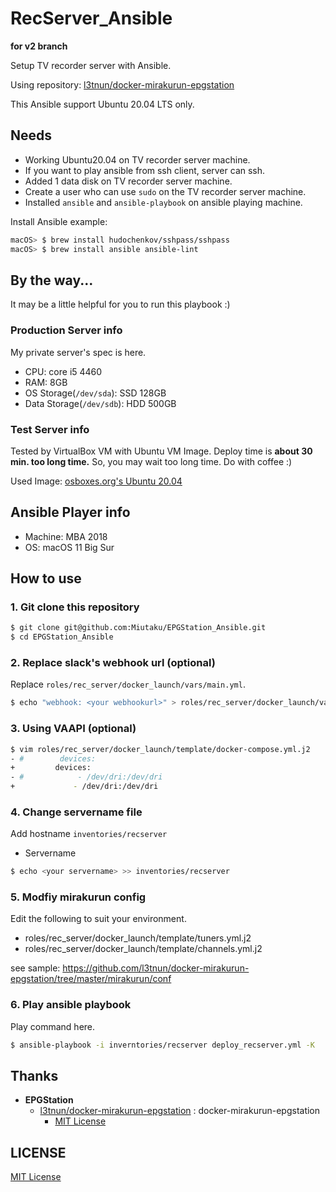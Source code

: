 # RecServer_Ansible

**for v2 branch**

Setup TV recorder server with Ansible.

Using repository: [l3tnun/docker-mirakurun-epgstation](https://github.com/l3tnun/docker-mirakurun-epgstation/tree/v2)

This Ansible support Ubuntu 20.04 LTS only.

## Needs

- Working Ubuntu20.04 on TV recorder server machine.
- If you want to play ansible from ssh client, server can ssh.
- Added 1 data disk on TV recorder server machine.
- Create a user who can use `sudo` on the TV recorder server machine.
- Installed `ansible` and `ansible-playbook` on ansible playing machine.

Install Ansible example:

```sh
macOS> $ brew install hudochenkov/sshpass/sshpass
macOS> $ brew install ansible ansible-lint
```


## By the way...

It may be a little helpful for you to run this playbook :)


### Production Server info

My private server's spec is here.
- CPU: core i5 4460
- RAM: 8GB
- OS Storage(`/dev/sda`): SSD 128GB
- Data Storage(`/dev/sdb`): HDD 500GB

### Test Server info

Tested by VirtualBox VM with Ubuntu VM Image.
Deploy time is **about 30 min. too long time.** So, you may wait too long time. Do with coffee :)

Used Image: [osboxes.org's Ubuntu 20.04](https://www.osboxes.org/ubuntu/#ubuntu-20-04-info)


## Ansible Player info

- Machine: MBA 2018
- OS: macOS 11 Big Sur 


## How to use

### 1. Git clone this repository

```sh
$ git clone git@github.com:Miutaku/EPGStation_Ansible.git
$ cd EPGStation_Ansible
```

### 2. Replace slack's webhook url (optional)

Replace `roles/rec_server/docker_launch/vars/main.yml`.

```sh
$ echo "webhook: <your webhookurl>" > roles/rec_server/docker_launch/vars/main.yml
```

### 3. Using VAAPI (optional)

```sh
$ vim roles/rec_server/docker_launch/template/docker-compose.yml.j2
- #        devices:
+         devices:
- #            - /dev/dri:/dev/dri
+             - /dev/dri:/dev/dri
```

### 4. Change servername file

Add hostname `inventories/recserver`

* Servername

```sh
$ echo <your servername> >> inventories/recserver
```


### 5. Modfiy mirakurun config

Edit the following to suit your environment.
- roles/rec_server/docker_launch/template/tuners.yml.j2
- roles/rec_server/docker_launch/template/channels.yml.j2

see sample: https://github.com/l3tnun/docker-mirakurun-epgstation/tree/master/mirakurun/conf


### 6. Play ansible playbook

Play command here.

```sh
$ ansible-playbook -i inverntories/recserver deploy_recserver.yml -K 
```


## Thanks

- **EPGStation**
  - [l3tnun/docker-mirakurun-epgstation](https://github.com/l3tnun/docker-mirakurun-epgstation) : docker-mirakurun-epgstation
    - [MIT License](https://github.com/l3tnun/docker-mirakurun-epgstation/blob/master/LICENSE)


## LICENSE

[MIT License](https://github.com/collelog/tv-recorder/blob/master/LICENSE)
